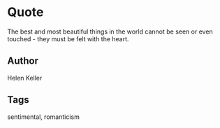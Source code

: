 # Quote

The best and most beautiful things in the world cannot be seen or even touched - they must be felt with the heart.

## Author

Helen Keller

## Tags

sentimental, romanticism
